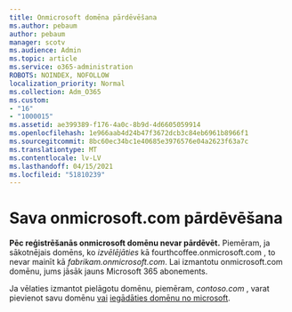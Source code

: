 ```yaml
---
title: Onmicrosoft domēna pārdēvēšana
ms.author: pebaum
author: pebaum
manager: scotv
ms.audience: Admin
ms.topic: article
ms.service: o365-administration
ROBOTS: NOINDEX, NOFOLLOW
localization_priority: Normal
ms.collection: Adm_O365
ms.custom:
- "16"
- "1000015"
ms.assetid: ae399389-f176-4a0c-8b9d-4d6605059914
ms.openlocfilehash: 1e966aab4d24b47f3672dcb3c84eb6961b8966f1
ms.sourcegitcommit: 8bc60ec34bc1e40685e3976576e04a2623f63a7c
ms.translationtype: MT
ms.contentlocale: lv-LV
ms.lasthandoff: 04/15/2021
ms.locfileid: "51810239"
---
```

# <a name="rename-your-onmicrosoftcom-domain"></a>Sava onmicrosoft.com pārdēvēšana

 **Pēc reģistrēšanās onmicrosoft domēnu nevar pārdēvēt.** Piemēram, ja sākotnējais domēns, ko  *izvēlējāties* kā fourthcoffee.onmicrosoft.com , to nevar mainīt kā  *fabrikam.onmicrosoft.com*. Lai izmantotu onmicrosoft.com domēnu, jums jāsāk jauns Microsoft 365 abonements.
  
Ja vēlaties izmantot pielāgotu domēnu, piemēram,  *contoso.com*  , varat pievienot savu domēnu [vai](https://docs.microsoft.com/microsoft-365/admin/setup/add-domain) [iegādāties domēnu no microsoft](https://docs.microsoft.com/microsoft-365/admin/get-help-with-domains/buy-a-domain-name).
  
